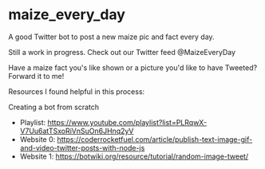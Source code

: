# maize_every_day
A good Twitter bot to post a new maize pic and fact every day. 

Still a work in progress. Check out our Twitter feed @MaizeEveryDay

Have a maize fact you's like shown or a picture you'd like to have Tweeted? Forward it to me!

Resources I found helpful in this process:

Creating a bot from scratch
- Playlist: https://www.youtube.com/playlist?list=PLRqwX-V7Uu6atTSxoRiVnSuOn6JHnq2yV
- Website 0: https://coderrocketfuel.com/article/publish-text-image-gif-and-video-twitter-posts-with-node-js
- Website 1: https://botwiki.org/resource/tutorial/random-image-tweet/